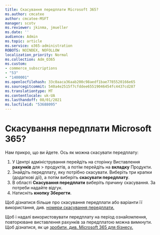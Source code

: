 ```yaml
---
title: Скасування передплати Microsoft 365?
ms.author: cmcatee
author: cmcatee-MSFT
manager: scotv
ms.reviewer: jkinma, jmueller
ms.date: ''
audience: Admin
ms.topic: article
ms.service: o365-administration
ROBOTS: NOINDEX, NOFOLLOW
localization_priority: Normal
ms.collection: Adm_O365
ms.custom:
- commerce_subscriptions
- "53"
- "1400001"
ms.openlocfilehash: 33c0aaca36aab200c98aedf1bae7785520166e65
ms.sourcegitcommit: 540a4e2515f7cfddee65519046454fc4437cd287
ms.translationtype: MT
ms.contentlocale: uk-UA
ms.lasthandoff: 08/01/2021
ms.locfileid: "53688095"
---
```

# <a name="canceling-your-microsoft-365-subscription"></a>Скасування передплати Microsoft 365?

Нам прикро, що ви йдете. Ось як можна скасувати передплату:

1. У Центрі адміністрування перейдіть на сторінку Виставлення **рахунків** для  >  **[](https://go.microsoft.com/fwlink/p/?linkid=842054)** продуктів, а потім перейдіть на **вкладку** Продукти.
2. Знайдіть передплату, яку потрібно скасувати. Виберіть три крапки (додаткові дії), а потім виберіть **скасувати передплату**.
3. В області **Скасування передплати** виберіть причину скасування. За потреби надайте відгук.
4. Натисніть **кнопку Зберегти**.

Щоб дізнатися більше про скасування передплати або варіанти її використання, див. [номери скасування передплати.](/microsoft-365/commerce/subscriptions/cancel-your-subscription)

Щоб і надалі використовувати передплату на період ознайомлення, повторюване виставлення рахунків за передплатою можна вимкнути. Щоб дізнатися, як це [зробити, див. Microsoft 365 для бізнесу.](/microsoft-365/commerce/subscriptions/renew-your-subscription)